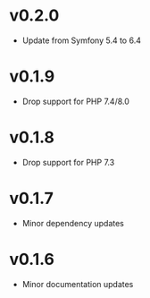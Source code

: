 # v0.2.0

* Update from Symfony 5.4 to 6.4

# v0.1.9

* Drop support for PHP 7.4/8.0

# v0.1.8

* Drop support for PHP 7.3

# v0.1.7

* Minor dependency updates

# v0.1.6

* Minor documentation updates
